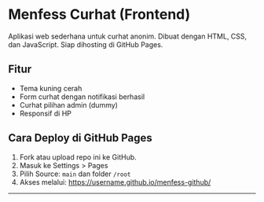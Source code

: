  # Menfess Curhat (Frontend)

Aplikasi web sederhana untuk curhat anonim. Dibuat dengan HTML, CSS, dan JavaScript. Siap dihosting di GitHub Pages.

## Fitur
- Tema kuning cerah
- Form curhat dengan notifikasi berhasil
- Curhat pilihan admin (dummy)
- Responsif di HP

## Cara Deploy di GitHub Pages
1. Fork atau upload repo ini ke GitHub.
2. Masuk ke Settings > Pages
3. Pilih Source: `main` dan folder `/root`
4. Akses melalui: https://username.github.io/menfess-github/

---
